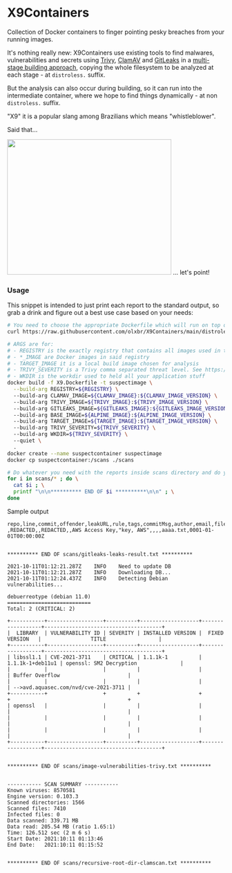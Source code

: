 # X9Containers
Collection of Docker containers to finger pointing pesky breaches from your running images.

It's nothing really new: X9Containers use existing tools to find malwares, vulnerabilities and secrets using [Trivy](https://github.com/aquasecurity/trivy), [ClamAV](https://github.com/Cisco-Talos/clamav) and [GitLeaks](https://github.com/zricethezav/gitleaks) in a [multi-stage building approach](https://docs.docker.com/develop/develop-images/multistage-build/), copying the whole filesystem to be analyzed at each stage - at `distroless.` suffix.

But the analysis can also occur during building, so it can run into the intermediate container, where we hope to find things dynamically - at non `distroless.` suffix.

"X9" it is a popular slang among Brazilians which means "whistleblower".

Said that...

<img src="./point.png" width="380" height="313"> ... let's point!

### Usage

This snippet is intended to just print each report to the standard output, so grab a drink and figure out a best use case based on your needs:

```sh
# You need to choose the appropriate Dockerfile which will run on top of the target image container
curl https://raw.githubusercontent.com/olxbr/X9Containers/main/distroless.clamav.trivy.gitleaks.X9.Dockerfile --output X9.Dockerfile

# ARGS are for:
# - REGISTRY is the exactly registry that contains all images used in this analysis
# - *_IMAGE are Docker images in said registry
# - TARGET_IMAGE it is a local build image chosen for analysis
# - TRIVY_SEVERITY is a Trivy comma separated threat level. See https://aquasecurity.github.io/trivy/v0.20.0/vulnerability/examples/filter/
# - WKDIR is the workdir used to held all your application stuff
docker build -f X9.Dockerfile -t suspectimage \
  --build-arg REGISTRY=${REGISTRY} \                                        # docker.io
  --build-arg CLAMAV_IMAGE=${CLAMAV_IMAGE}:${CLAMAV_IMAGE_VERSION} \        # clamav/clamav:latest
  --build-arg TRIVY_IMAGE=${TRIVY_IMAGE}:${TRIVY_IMAGE_VERSION} \           # aquasec/trivy:latest
  --build-arg GITLEAKS_IMAGE=${GITLEAKS_IMAGE}:${GITLEAKS_IMAGE_VERSION} \  # zricethezav/gitleaks:latest
  --build-arg BASE_IMAGE=${ALPINE_IMAGE}:${ALPINE_IMAGE_VERSION} \          # alpine:latest
  --build-arg TARGET_IMAGE=${TARGET_IMAGE}:${TARGET_IMAGE_VERSION} \        # my/super/suspect/docker/local/builded/image:latest
  --build-arg TRIVY_SEVERITY=${TRIVY_SEVERITY} \                            # CRITICAL
  --build-arg WKDIR=${TRIVY_SEVERITY} \                                     # app
  --quiet \
  .
docker create --name suspectcontainer suspectimage
docker cp suspectcontainer:/scans ./scans

# Do whatever you need with the reports inside scans directory and do your own post execution cleanup:
for i in scans/* ; do \
  cat $i ; \
  printf "\n\n********** END OF $i **********\n\n" ; \
done
```

Sample output

```
repo,line,commit,offender,leakURL,rule,tags,commitMsg,author,email,file,date
,REDACTED,,REDACTED,,AWS Access Key,"key, AWS",,,,aaaa.txt,0001-01-01T00:00:00Z


********** END OF scans/gitleaks-leaks-result.txt **********

2021-10-11T01:12:21.287Z	INFO	Need to update DB
2021-10-11T01:12:21.287Z	INFO	Downloading DB...
2021-10-11T01:12:24.437Z	INFO	Detecting Debian vulnerabilities...

debuerreotype (debian 11.0)
===========================
Total: 2 (CRITICAL: 2)

+-----------+------------------+----------+-------------------+------------------+--------------------------------------+
|  LIBRARY  | VULNERABILITY ID | SEVERITY | INSTALLED VERSION |  FIXED VERSION   |                TITLE                 |
+-----------+------------------+----------+-------------------+------------------+--------------------------------------+
| libssl1.1 | CVE-2021-3711    | CRITICAL | 1.1.1k-1          | 1.1.1k-1+deb11u1 | openssl: SM2 Decryption              |
|           |                  |          |                   |                  | Buffer Overflow                      |
|           |                  |          |                   |                  | -->avd.aquasec.com/nvd/cve-2021-3711 |
+-----------+                  +          +                   +                  +                                      +
| openssl   |                  |          |                   |                  |                                      |
|           |                  |          |                   |                  |                                      |
|           |                  |          |                   |                  |                                      |
+-----------+------------------+----------+-------------------+------------------+--------------------------------------+


********** END OF scans/image-vulnerabilities-trivy.txt **********


----------- SCAN SUMMARY -----------
Known viruses: 8570581
Engine version: 0.103.3
Scanned directories: 1566
Scanned files: 7410
Infected files: 0
Data scanned: 339.71 MB
Data read: 205.54 MB (ratio 1.65:1)
Time: 126.512 sec (2 m 6 s)
Start Date: 2021:10:11 01:13:46
End Date:   2021:10:11 01:15:52


********** END OF scans/recursive-root-dir-clamscan.txt **********
```
